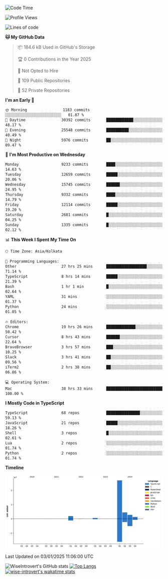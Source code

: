 <!--START_SECTION:waka-->
![Code Time](http://img.shields.io/badge/Code%20Time-2%2C064%20hrs%2017%20mins-blue)

![Profile Views](http://img.shields.io/badge/Profile%20Views-0-blue)

![Lines of code](https://img.shields.io/badge/From%20Hello%20World%20I%27ve%20Written-38.2%20million%20lines%20of%20code-blue)

**🐱 My GitHub Data** 

> 📦 184.6 kB Used in GitHub's Storage 
 > 
> 🏆 0 Contributions in the Year 2025
 > 
> 🚫 Not Opted to Hire
 > 
> 📜 109 Public Repositories 
 > 
> 🔑 52 Private Repositories 
 > 
**I'm an Early 🐤** 

```text
🌞 Morning                1183 commits        ░░░░░░░░░░░░░░░░░░░░░░░░░   01.87 % 
🌆 Daytime                30392 commits       ████████████░░░░░░░░░░░░░   48.17 % 
🌃 Evening                25548 commits       ██████████░░░░░░░░░░░░░░░   40.49 % 
🌙 Night                  5976 commits        ██░░░░░░░░░░░░░░░░░░░░░░░   09.47 % 
```
📅 **I'm Most Productive on Wednesday** 

```text
Monday                   9233 commits        ████░░░░░░░░░░░░░░░░░░░░░   14.63 % 
Tuesday                  12659 commits       █████░░░░░░░░░░░░░░░░░░░░   20.06 % 
Wednesday                15745 commits       ██████░░░░░░░░░░░░░░░░░░░   24.95 % 
Thursday                 9332 commits        ████░░░░░░░░░░░░░░░░░░░░░   14.79 % 
Friday                   12114 commits       █████░░░░░░░░░░░░░░░░░░░░   19.20 % 
Saturday                 2681 commits        █░░░░░░░░░░░░░░░░░░░░░░░░   04.25 % 
Sunday                   1335 commits        █░░░░░░░░░░░░░░░░░░░░░░░░   02.12 % 
```


📊 **This Week I Spent My Time On** 

```text
🕑︎ Time Zone: Asia/Kolkata

💬 Programming Languages: 
Other                    27 hrs 25 mins      ██████████████████░░░░░░░   71.14 % 
TypeScript               8 hrs 14 mins       █████░░░░░░░░░░░░░░░░░░░░   21.39 % 
Bash                     1 hr 1 min          █░░░░░░░░░░░░░░░░░░░░░░░░   02.64 % 
YAML                     31 mins             ░░░░░░░░░░░░░░░░░░░░░░░░░   01.37 % 
Python                   24 mins             ░░░░░░░░░░░░░░░░░░░░░░░░░   01.05 % 

🔥 Editors: 
Chrome                   19 hrs 26 mins      █████████████░░░░░░░░░░░░   50.42 % 
Cursor                   8 hrs 43 mins       ██████░░░░░░░░░░░░░░░░░░░   22.64 % 
BraveBrowser             3 hrs 57 mins       ███░░░░░░░░░░░░░░░░░░░░░░   10.25 % 
Slack                    3 hrs 41 mins       ██░░░░░░░░░░░░░░░░░░░░░░░   09.56 % 
iTerm2                   2 hrs 38 mins       ██░░░░░░░░░░░░░░░░░░░░░░░   06.86 % 

💻 Operating System: 
Mac                      38 hrs 33 mins      █████████████████████████   100.00 % 
```

**I Mostly Code in TypeScript** 

```text
TypeScript               68 repos            ███████████████░░░░░░░░░░   59.13 % 
JavaScript               21 repos            █████░░░░░░░░░░░░░░░░░░░░   18.26 % 
Shell                    3 repos             █░░░░░░░░░░░░░░░░░░░░░░░░   02.61 % 
Lua                      2 repos             ░░░░░░░░░░░░░░░░░░░░░░░░░   01.74 % 
Python                   2 repos             ░░░░░░░░░░░░░░░░░░░░░░░░░   01.74 % 
```



**Timeline**

![Lines of Code chart](https://raw.githubusercontent.com/wise-introvert/wise-introvert/master/assets/bar_graph.png)


 Last Updated on 03/01/2025 11:06:00 UTC
<!--END_SECTION:waka-->

![WiseIntrovert's GitHub stats](https://github-readme-stats.vercel.app/api?username=wise-introvert&count_private=true&show_icons=true)
[![Top Langs](https://github-readme-stats.vercel.app/api/top-langs/?username=wise-introvert&langs_count=10)](https://github.com/anuraghazra/github-readme-stats)
[![wise-introvert's wakatime stats](https://github-readme-stats.vercel.app/api/wakatime?username=wiseintrovert)](https://github.com/anuraghazra/github-readme-stats)
